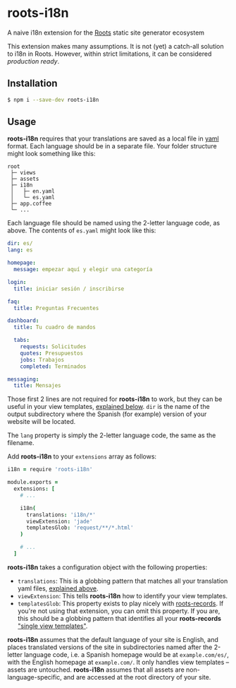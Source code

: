 # roots-i18n
A naive i18n extension for the [Roots](http://roots.cx/) static site generator ecosystem

This extension makes many assumptions. It is not (yet) a catch-all solution to i18n in Roots. However, within strict limitations, it can be considered _production ready_.

## Installation

```sh
$ npm i --save-dev roots-i18n
```

## Usage

**roots-i18n** requires that your translations are saved as a local file in [yaml](http://yaml.org/) format. Each language should be in a separate file. Your folder structure might look something like this:

```
root
 ├─ views
 ├─ assets
 ├─ i18n
 │   ├─ en.yaml
 │   └─ es.yaml
 ├─ app.coffee
 └─ ...
```

Each language file should be named using the 2-letter language code, as above. The contents of `es.yaml` might look like this:

```yaml
dir: es/
lang: es

homepage:
  message: empezar aquí y elegir una categoría

login:
  title: iniciar sesión / inscribirse

faq:
  title: Preguntas Frecuentes

dashboard:
  title: Tu cuadro de mandos

  tabs:
    requests: Solicitudes
    quotes: Presupuestos
    jobs: Trabajos
    completed: Terminados

messaging:
  title: Mensajes
```

Those first 2 lines are not required for **roots-i18n** to work, but they can be useful in your view templates, [explained below](#). `dir` is the name of the output subdirectory where the Spanish (for example) version of your website will be located.

The `lang` property is simply the 2-letter language code, the same as the filename.

Add **roots-i18n** to your `extensions` array as follows:

```coffeescript
i18n = require 'roots-i18n'

module.exports =
  extensions: [
    # ...

    i18n(
      translations: 'i18n/*'
      viewExtension: 'jade'
      templatesGlob: 'request/**/*.html'
    )

    # ...
  ]
```

**roots-i18n** takes a configuration object with the following properties:

- `translations`: This is a globbing pattern that matches all your translation yaml files, [explained above](#Usage).
- `viewExtension`: This tells **roots-i18n** how to identify your view templates.
- `templatesGlob`: This property exists to play nicely with [roots-records](https://github.com/carrot/roots-records). If you're not using that extension, you can omit this property. If you are, this should be a globbing pattern that identifies all your **roots-records** ["single view templates"](https://github.com/carrot/roots-records#template-and-out).

**roots-i18n** assumes that the default language of your site is English, and places translated versions of the site in subdirectories named after the 2-letter language code, i.e. a Spanish homepage would be at `example.com/es/`, with the English homepage at `example.com/`. It only handles view templates – assets are untouched. **roots-i18n** assumes that all assets are non-language-specific, and are accessed at the root directory of your site.
